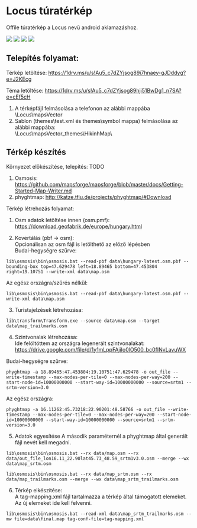 # Locus túratérkép
Offile túratérkép a Locus nevű android aklamazáshoz.

![](screenshots/1.jpg)
![](screenshots/2.jpg)
![](screenshots/3.jpg)
![](screenshots/4.jpg)

## Telepítés folyamat:

Térkép letöltése:
https://1drv.ms/u/s!Au5_c7dZYjsog89i7hnaey-gJDddyg?e=J2KEcg


Téma letöltése:
https://1drv.ms/u/s!Au5_c7dZYjsog89hji51BwDg1_n7SA?e=cEf5cH


1. A térképfájl felmásolása a telefonon az alábbi mappába  
\Locus\mapsVector
2. Sablon (themes\test.xml és themes\symbol mappa) felmásolása az alábbi mappába:  
\Locus\mapsVector\_themes\HikinhMap\

## Térkép készítés
Környezet előkészítése, telepítés: TODO
1. Osmosis: https://github.com/mapsforge/mapsforge/blob/master/docs/Getting-Started-Map-Writer.md
2. phyghtmap: http://katze.tfiu.de/projects/phyghtmap/#Download

Térkép létrehozás folyamat:  
1. Osm adatok letöltése innen (osm.pmf):  
https://download.geofabrik.de/europe/hungary.html  

2. Kovertálás (pbf -> osm):  
Opcionálisan az osm fájl is letölthető az előző lépésben   
Budai-hegységre szűrve:  
```
lib\osmosis\bin\osmosis.bat --read-pbf data\hungary-latest.osm.pbf --bounding-box top=47.629478 left=18.89465 bottom=47.453804 right=19.10751 --write-xml data\map.osm
```
Az egész országra/szűrés nélkül:  
```
lib\osmosis\bin\osmosis.bat --read-pbf data\hungary-latest.osm.pbf --write-xml data\map.osm 
```
3. Turistajelzések létrehozása:  

```
lib\transform\Transform.exe --source data\map.osm --target data\map_trailmarks.osm  
```

4. Szintvonalak létrehozása:  
Ide felöltöttem az országra legenerált szintvonalakat:  
https://drive.google.com/file/d/1y1mLppFAjiIo0lO500_bc0fINvLavuWX  
  
Budai-hegységre szűrve:
```
phyghtmap -a 18.89465:47.453804:19.10751:47.629478 -o out_file --write-timestamp --max-nodes-per-tile=0 --max-nodes-per-way=200 --start-node-id=10000000000 --start-way-id=10000000000 --source=srtm1 --srtm-version=3.0
```
Az egész országra:  
```
phyghtmap -a 16.11262:45.73218:22.90201:48.58766 -o out_file --write-timestamp --max-nodes-per-tile=0 --max-nodes-per-way=200 --start-node-id=10000000000 --start-way-id=10000000000 --source=srtm1 --srtm-version=3.0
```

5. Adatok egyesítése
A második paraméternél a phyghtmap által generált fájl nevét kell megadni.

```
lib\osmosis\bin\osmosis.bat --rx data/map.osm --rx data/out_file_lon16.11_22.90lat45.73_48.59_srtm1v3.0.osm --merge --wx data\map_srtm.osm  
```

```
lib\osmosis\bin\osmosis.bat --rx data/map_srtm.osm --rx data/map_trailmarks.osm --merge --wx data\map_srtm_trailmarks.osm  
```

6. Térkép elkészítése:  
A tag-mapping.xml fájl tartalmazza a térkép által támogatott elemeket. Az új elemeket ide kell felvenni.

```
lib\osmosis\bin\osmosis.bat --read-xml data\map_srtm_trailmarks.osm --mw file=data\final.map tag-conf-file=tag-mapping.xml
```
